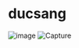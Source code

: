 # ducsang
![image](https://user-images.githubusercontent.com/101330852/157654644-884056a5-eb11-45ca-a691-1e038705ba25.png)
![Capture](https://user-images.githubusercontent.com/101330852/163524009-1e0bb979-9f4c-47bd-9302-96c965ec15d9.PNG)
